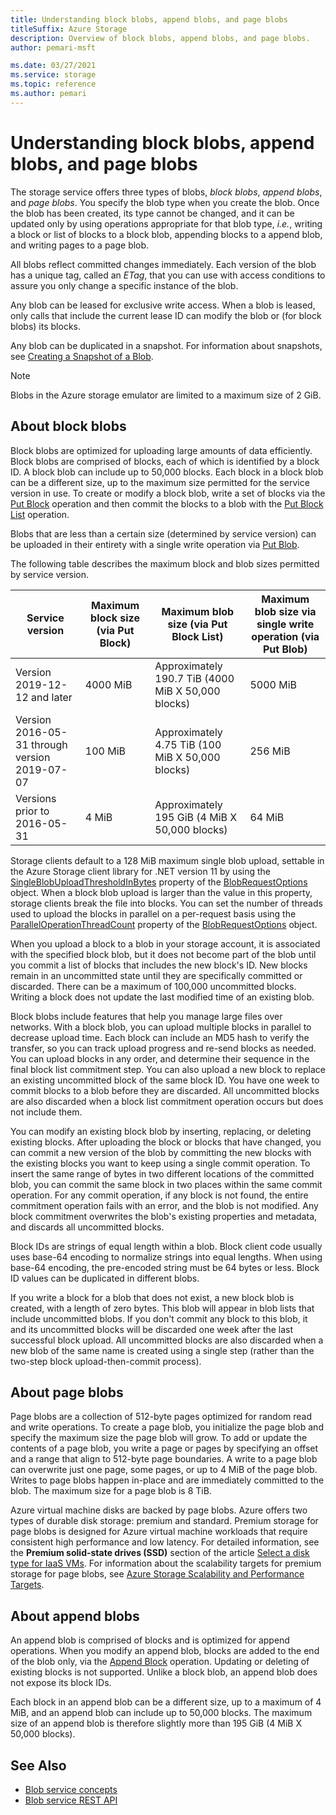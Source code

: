 ```yaml
---
title: Understanding block blobs, append blobs, and page blobs
titleSuffix: Azure Storage
description: Overview of block blobs, append blobs, and page blobs.
author: pemari-msft

ms.date: 03/27/2021
ms.service: storage
ms.topic: reference
ms.author: pemari
---
```


# Understanding block blobs, append blobs, and page blobs

The storage service offers three types of blobs, *block blobs*, *append blobs*, and *page blobs*. You specify the blob type when you create the blob. Once the blob has been created, its type cannot be changed, and it can be updated only by using operations appropriate for that blob type, *i.e.*, writing a block or list of blocks to a block blob, appending blocks to a append blob, and writing pages to a page blob.  
  
All blobs reflect committed changes immediately. Each version of the blob has a unique tag, called an *ETag*, that you can use with access conditions to assure you only change a specific instance of the blob.  

Any blob can be leased for exclusive write access. When a blob is leased, only calls that include the current lease ID can modify the blob or (for block blobs) its blocks.  

Any blob can be duplicated in a snapshot. For information about snapshots, see [Creating a Snapshot of a Blob](Creating-a-Snapshot-of-a-Blob.md).  
  
> [!NOTE]
> Blobs in the Azure storage emulator are limited to a maximum size of 2 GiB.  
  
## About block blobs

Block blobs are optimized for uploading large amounts of data efficiently. Block blobs are comprised of blocks, each of which is identified by a block ID. A block blob can include up to 50,000 blocks. Each block in a block blob can be a different size, up to the maximum size permitted for the service version in use. To create or modify a block blob, write a set of blocks via the [Put Block](Put-Block.md) operation and then commit the blocks to a blob with the [Put Block List](Put-Block-List.md) operation.

Blobs that are less than a certain size (determined by service version) can be uploaded in their entirety with a single write operation via [Put Blob](Put-Blob.md).

The following table describes the maximum block and blob sizes permitted by service version.

| Service version | Maximum block size (via Put Block) | Maximum blob size (via Put Block List) | Maximum blob size via single write operation (via Put Blob) |
|-|-|-|-|
| Version 2019-12-12 and later | 4000 MiB | Approximately 190.7 TiB (4000 MiB X 50,000 blocks) | 5000 MiB |
| Version 2016-05-31 through version 2019-07-07 | 100 MiB | Approximately 4.75 TiB (100 MiB X 50,000 blocks) | 256 MiB |
| Versions prior to 2016-05-31 | 4 MiB | Approximately 195 GiB (4 MiB X 50,000 blocks) | 64 MiB |

Storage clients default to a 128 MiB maximum single blob upload, settable in the Azure Storage client library for .NET version 11 by using the [SingleBlobUploadThresholdInBytes](/dotnet/api/microsoft.azure.storage.blob.blobrequestoptions.singleblobuploadthresholdinbytes) property of the [BlobRequestOptions](/dotnet/api/microsoft.azure.storage.blob.blobrequestoptions) object. When a block blob upload is larger than the value in this property, storage clients break the file into blocks. You can set the number of threads used to upload the blocks in parallel on a per-request basis using the [ParallelOperationThreadCount](/dotnet/api/microsoft.azure.storage.blob.blobrequestoptions.paralleloperationthreadcount) property of the [BlobRequestOptions](/dotnet/api/microsoft.azure.storage.blob.blobrequestoptions) object.  

When you upload a block to a blob in your storage account, it is associated with the specified block blob, but it does not become part of the blob until you commit a list of blocks that includes the new block's ID. New blocks remain in an uncommitted state until they are specifically committed or discarded. There can be a maximum of 100,000 uncommitted blocks. Writing a block does not update the last modified time of an existing blob.  

Block blobs include features that help you manage large files over networks. With a block blob, you can upload multiple blocks in parallel to decrease upload time. Each block can include an MD5 hash to verify the transfer, so you can track upload progress and re-send blocks as needed. You can upload blocks in any order, and determine their sequence in the final block list commitment step. You can also upload a new block to replace an existing uncommitted block of the same block ID. You have one week to commit blocks to a blob before they are discarded. All uncommitted blocks are also discarded when a block list commitment operation occurs but does not include them.  

You can modify an existing block blob by inserting, replacing, or deleting existing blocks. After uploading the block or blocks that have changed, you can commit a new version of the blob by committing the new blocks with the existing blocks you want to keep using a single commit operation. To insert the same range of bytes in two different locations of the committed blob, you can commit the same block in two places within the same commit operation. For any commit operation, if any block is not found, the entire commitment operation fails with an error, and the blob is not modified. Any block commitment overwrites the blob's existing properties and metadata, and discards all uncommitted blocks.  

Block IDs are strings of equal length within a blob. Block client code usually uses base-64 encoding to normalize strings into equal lengths. When using base-64 encoding, the pre-encoded string must be 64 bytes or less. Block ID values can be duplicated in different blobs.

If you write a block for a blob that does not exist, a new block blob is created, with a length of zero bytes. This blob will appear in blob lists that include uncommitted blobs. If you don't commit any block to this blob, it and its uncommitted blocks will be discarded one week after the last successful block upload. All uncommitted blocks are also discarded when a new blob of the same name is created using a single step (rather than the two-step block upload-then-commit process).  

## About page blobs

Page blobs are a collection of 512-byte pages optimized for random read and write operations. To create a page blob, you initialize the page blob and specify the maximum size the page blob will grow. To add or update the contents of a page blob, you write a page or pages by specifying an offset and a range that align to 512-byte page boundaries. A write to a page blob can overwrite just one page, some pages, or up to 4 MiB of the page blob. Writes to page blobs happen in-place and are immediately committed to the blob. The maximum size for a page blob is 8 TiB.  
  
Azure virtual machine disks are backed by page blobs. Azure offers two types of durable disk storage: premium and standard. Premium storage for page blobs is designed for Azure virtual machine workloads that require consistent high performance and low latency. For detailed information, see the **Premium solid-state drives (SSD)** section of the article [Select a disk type for IaaS VMs](https://docs.microsoft.com/azure/virtual-machines/windows/disks-types#premium-ssd). For information about the scalability targets for premium storage for page blobs, see [Azure Storage Scalability and Performance Targets](/azure/storage/storage-scalability-targets).
  
## About append blobs

An append blob is comprised of blocks and is optimized for append operations. When you modify an append blob, blocks are added to the end of the blob only, via the [Append Block](Append-Block.md) operation. Updating or deleting of existing blocks is not supported. Unlike a block blob, an append blob does not expose its block IDs.  

Each block in an append blob can be a different size, up to a maximum of 4 MiB, and an append blob can include up to 50,000 blocks. The maximum size of an append blob is therefore slightly more than 195 GiB (4 MiB X 50,000 blocks).  
  
## See Also

- [Blob service concepts](Blob-Service-Concepts.md)
- [Blob service REST API](Blob-Service-REST-API.md)
